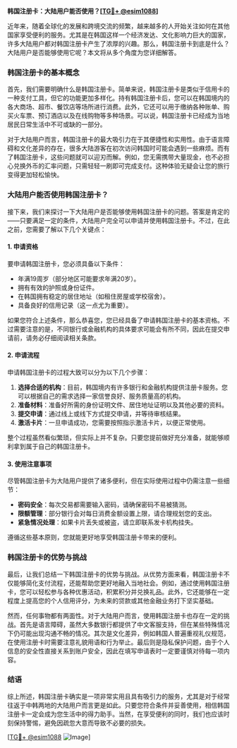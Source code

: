 **韩国注册卡：大陆用户能否使用？[[TG💪+ @esim1088](https://t.me/s/esim1088)]**

近年来，随着全球化的发展和跨境交流的频繁，越来越多的人开始关注如何在其他国家享受便利的服务。尤其是在韩国这样一个经济发达、文化影响力巨大的国家，许多大陆用户都对韩国注册卡产生了浓厚的兴趣。那么，韩国注册卡到底是什么？大陆用户是否能够使用它呢？本文将从多个角度为您详细解答。

### 韩国注册卡的基本概念

首先，我们需要明确什么是韩国注册卡。简单来说，韩国注册卡是类似于信用卡的一种支付工具，但它的功能更加多样化。持有韩国注册卡后，您可以在韩国境内的各大商场、超市、餐饮店等场所进行消费。此外，它还可以用于缴纳各种账单、购买火车票、预订酒店以及在线购物等多种场景。可以说，韩国注册卡已经成为当地居民日常生活中不可或缺的一部分。

对于大陆用户而言，韩国注册卡的最大吸引力在于其便捷性和实用性。由于语言障碍和文化差异的存在，很多大陆游客在初次访问韩国时可能会遇到一些麻烦。而有了韩国注册卡，这些问题就可以迎刃而解。例如，您无需携带大量现金，也不必担心兑换外币的汇率问题，只需轻轻一刷即可完成支付。这种体验无疑会让您的旅行变得更加轻松愉快。

### 大陆用户能否使用韩国注册卡？

接下来，我们来探讨一下大陆用户是否能够使用韩国注册卡的问题。答案是肯定的——只要满足一定的条件，大陆用户完全可以申请并使用韩国注册卡。不过，在此之前，您需要了解以下几个关键点：

#### 1. 申请资格
要申请韩国注册卡，您必须具备以下条件：
- 年满19周岁（部分地区可能要求年满20岁）。
- 拥有有效的护照或身份证件。
- 在韩国拥有稳定的居住地址（如租住房屋或学校宿舍）。
- 具备良好的信用记录（这一点尤为重要）。

如果您符合上述条件，那么恭喜您，您已经具备了申请韩国注册卡的基本资格。不过需要注意的是，不同银行或金融机构的具体要求可能会有所不同，因此在提交申请前，请务必仔细阅读相关条款。

#### 2. 申请流程
申请韩国注册卡的过程大致可以分为以下几个步骤：
1. **选择合适的机构**：目前，韩国境内有许多银行和金融机构提供注册卡服务。您可以根据自己的需求选择一家信誉良好、服务质量高的机构。
2. **准备材料**：准备好所需的身份证明文件、居住地址证明以及其他必要的资料。
3. **提交申请**：通过线上或线下方式提交申请，并等待审核结果。
4. **激活卡片**：一旦申请成功，您需要按照指示激活卡片，以便正常使用。

整个过程虽然看似繁琐，但实际上并不复杂。只要您提前做好充分准备，就能够顺利拿到属于自己的韩国注册卡。

#### 3. 使用注意事项
尽管韩国注册卡为大陆用户提供了诸多便利，但在实际使用过程中仍需注意一些细节：
- **密码安全**：每次交易都需要输入密码，请确保密码不易被猜测。
- **限额管理**：部分银行会对每日消费金额设置上限，请合理规划您的支出。
- **紧急情况处理**：如果卡片丢失或被盗，请立即联系发卡机构挂失。

遵循这些基本原则，您就能更好地享受韩国注册卡带来的便利。

### 韩国注册卡的优势与挑战

最后，让我们总结一下韩国注册卡的优势与挑战。从优势方面来看，韩国注册卡不仅能够简化支付流程，还能帮助您更好地融入当地社会。例如，通过使用韩国注册卡，您可以轻松参与各种优惠活动，积累积分并兑换礼品。此外，它还能够在一定程度上提高您的个人信用评分，为未来的贷款或其他金融业务打下坚实基础。

然而，任何事物都有两面性。对于大陆用户而言，使用韩国注册卡也存在一定的挑战。首先是语言障碍，虽然大多数银行都提供了中文客服支持，但在某些特殊情况下仍可能出现沟通不畅的情况。其次是文化差异，例如韩国人普遍重视礼仪规范，在使用注册卡时需要注意礼貌用语和行为举止。最后则是隐私保护问题，由于个人信息的安全性直接关系到账户安全，因此在填写申请表时一定要谨慎对待每一项内容。

### 结语

综上所述，韩国注册卡确实是一项非常实用且具有吸引力的服务，尤其是对于经常往返于中韩两地的大陆用户而言更是如此。只要您符合条件并妥善使用，相信韩国注册卡一定会成为您生活中的得力助手。当然，在享受便利的同时，我们也应该时刻保持警惕，避免因疏忽大意而导致不必要的损失。

[[TG💪+ @esim1088](https://t.me/s/esim1088) ![Image](https://i.postimg.cc/4NQfJmqS/Snipaste-2025-05-13-00-14-12.png)]